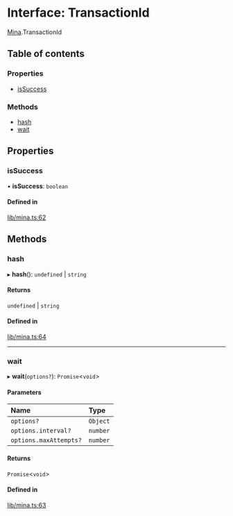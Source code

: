 # Interface: TransactionId

[Mina](../modules/Mina.md).TransactionId

## Table of contents

### Properties

- [isSuccess](Mina.TransactionId.md#issuccess)

### Methods

- [hash](Mina.TransactionId.md#hash)
- [wait](Mina.TransactionId.md#wait)

## Properties

### isSuccess

• **isSuccess**: `boolean`

#### Defined in

[lib/mina.ts:62](https://github.com/o1-labs/snarkyjs/blob/dcf69e2/src/lib/mina.ts#L62)

## Methods

### hash

▸ **hash**(): `undefined` \| `string`

#### Returns

`undefined` \| `string`

#### Defined in

[lib/mina.ts:64](https://github.com/o1-labs/snarkyjs/blob/dcf69e2/src/lib/mina.ts#L64)

___

### wait

▸ **wait**(`options?`): `Promise`<`void`\>

#### Parameters

| Name | Type |
| :------ | :------ |
| `options?` | `Object` |
| `options.interval?` | `number` |
| `options.maxAttempts?` | `number` |

#### Returns

`Promise`<`void`\>

#### Defined in

[lib/mina.ts:63](https://github.com/o1-labs/snarkyjs/blob/dcf69e2/src/lib/mina.ts#L63)
